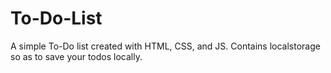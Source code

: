 # To-Do-List
A simple To-Do list created with HTML, CSS, and JS.
Contains localstorage so as to save your todos locally.
